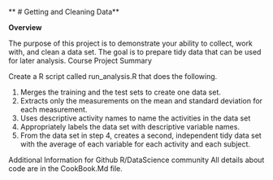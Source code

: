 ** # Getting and Cleaning Data**

**Overview**

The purpose of this project is to demonstrate your ability to collect, work with, and clean a data set. The goal is to prepare tidy data that can be used for later analysis.
Course Project Summary

Create a R script called run_analysis.R that does the following.


1. Merges the training and the test sets to create one data set.
2. Extracts only the measurements on the mean and standard deviation for each measurement. 
3. Uses descriptive activity names to name the activities in the data set
4. Appropriately labels the data set with descriptive variable names. 
5. From the data set in step 4, creates a second, independent tidy data set with the average of each variable for each activity and each subject.
	
	
Additional Information for Github R/DataScience community
All details about code are in the CookBook.Md file.

